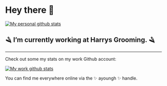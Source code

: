 # Hey there 👋








[![My personal github stats](https://github-readme-stats.vercel.app/api?username=ayoungh&count_private=true&show_icons=true&hide_title=true)](https://github.com/anuraghazra/github-readme-stats)


## 🪒  I’m currently working at Harrys Grooming. 🪒 

------------------------------------------------------


Check out some my stats on my work Github account:

[![My work github stats](https://github-readme-stats.vercel.app/api?username=ayoungharrys&count_private=true&show_icons=true&hide=stars,prs,issues,contribs&hide_title=true)](https://github.com/anuraghazra/github-readme-stats)

You can find me everywhere online via the  ✨ ayoungh ✨ handle.


<!--
**ayoungh/ayoungh** is a ✨ _special_ ✨ repository because its `README.md` (this file) appears on your GitHub profile.

Here are some ideas to get you started:

- 🔭 I’m currently working on ...
- 🌱 I’m currently learning ...
- 👯 I’m looking to collaborate on ...
- 🤔 I’m looking for help with ...
- 💬 Ask me about ...
- 📫 How to reach me: ...
- 😄 Pronouns: ...
- ⚡ Fun fact: ...
-->
